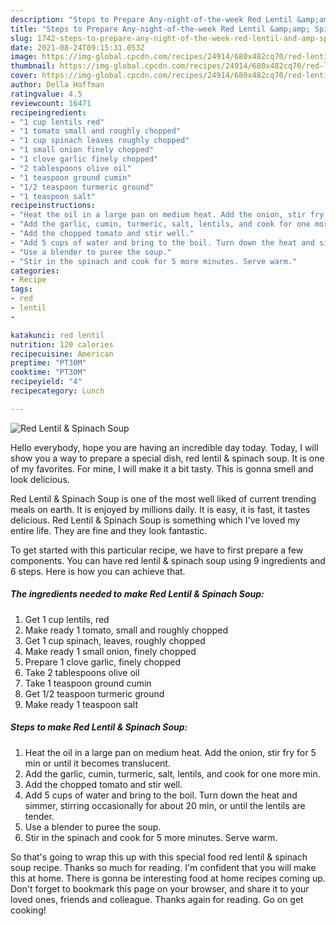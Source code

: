```yaml
---
description: "Steps to Prepare Any-night-of-the-week Red Lentil &amp;amp; Spinach Soup"
title: "Steps to Prepare Any-night-of-the-week Red Lentil &amp;amp; Spinach Soup"
slug: 1742-steps-to-prepare-any-night-of-the-week-red-lentil-and-amp-spinach-soup
date: 2021-08-24T09:15:31.053Z
image: https://img-global.cpcdn.com/recipes/24914/680x482cq70/red-lentil-spinach-soup-recipe-main-photo.jpg
thumbnail: https://img-global.cpcdn.com/recipes/24914/680x482cq70/red-lentil-spinach-soup-recipe-main-photo.jpg
cover: https://img-global.cpcdn.com/recipes/24914/680x482cq70/red-lentil-spinach-soup-recipe-main-photo.jpg
author: Della Hoffman
ratingvalue: 4.5
reviewcount: 16471
recipeingredient:
- "1 cup lentils red"
- "1 tomato small and roughly chopped"
- "1 cup spinach leaves roughly chopped"
- "1 small onion finely chopped"
- "1 clove garlic finely chopped"
- "2 tablespoons olive oil"
- "1 teaspoon ground cumin"
- "1/2 teaspoon turmeric ground"
- "1 teaspoon salt"
recipeinstructions:
- "Heat the oil in a large pan on medium heat. Add the onion, stir fry for 5 min or until it becomes translucent."
- "Add the garlic, cumin, turmeric, salt, lentils, and cook for one more min."
- "Add the chopped tomato and stir well."
- "Add 5 cups of water and bring to the boil. Turn down the heat and simmer, stirring occasionally for about 20 min, or until the lentils are tender."
- "Use a blender to puree the soup."
- "Stir in the spinach and cook for 5 more minutes. Serve warm."
categories:
- Recipe
tags:
- red
- lentil
- 

katakunci: red lentil  
nutrition: 120 calories
recipecuisine: American
preptime: "PT30M"
cooktime: "PT30M"
recipeyield: "4"
recipecategory: Lunch

---
```



![Red Lentil &amp; Spinach Soup](https://img-global.cpcdn.com/recipes/24914/680x482cq70/red-lentil-spinach-soup-recipe-main-photo.jpg)

Hello everybody, hope you are having an incredible day today. Today, I will show you a way to prepare a special dish, red lentil &amp; spinach soup. It is one of my favorites. For mine, I will make it a bit tasty. This is gonna smell and look delicious.

Red Lentil &amp; Spinach Soup is one of the most well liked of current trending meals on earth. It is enjoyed by millions daily. It is easy, it is fast, it tastes delicious. Red Lentil &amp; Spinach Soup is something which I've loved my entire life. They are fine and they look fantastic.




To get started with this particular recipe, we have to first prepare a few components. You can have red lentil &amp; spinach soup using 9 ingredients and 6 steps. Here is how you can achieve that.

<!--inarticleads1-->

##### The ingredients needed to make Red Lentil &amp; Spinach Soup:

1. Get 1 cup lentils, red
1. Make ready 1 tomato, small and roughly chopped
1. Get 1 cup spinach, leaves, roughly chopped
1. Make ready 1 small onion, finely chopped
1. Prepare 1 clove garlic, finely chopped
1. Take 2 tablespoons olive oil
1. Take 1 teaspoon ground cumin
1. Get 1/2 teaspoon turmeric ground
1. Make ready 1 teaspoon salt




<!--inarticleads2-->

##### Steps to make Red Lentil &amp; Spinach Soup:

1. Heat the oil in a large pan on medium heat. Add the onion, stir fry for 5 min or until it becomes translucent.
1. Add the garlic, cumin, turmeric, salt, lentils, and cook for one more min.
1. Add the chopped tomato and stir well.
1. Add 5 cups of water and bring to the boil. Turn down the heat and simmer, stirring occasionally for about 20 min, or until the lentils are tender.
1. Use a blender to puree the soup.
1. Stir in the spinach and cook for 5 more minutes. Serve warm.




So that's going to wrap this up with this special food red lentil &amp; spinach soup recipe. Thanks so much for reading. I'm confident that you will make this at home. There is gonna be interesting food at home recipes coming up. Don't forget to bookmark this page on your browser, and share it to your loved ones, friends and colleague. Thanks again for reading. Go on get cooking!
